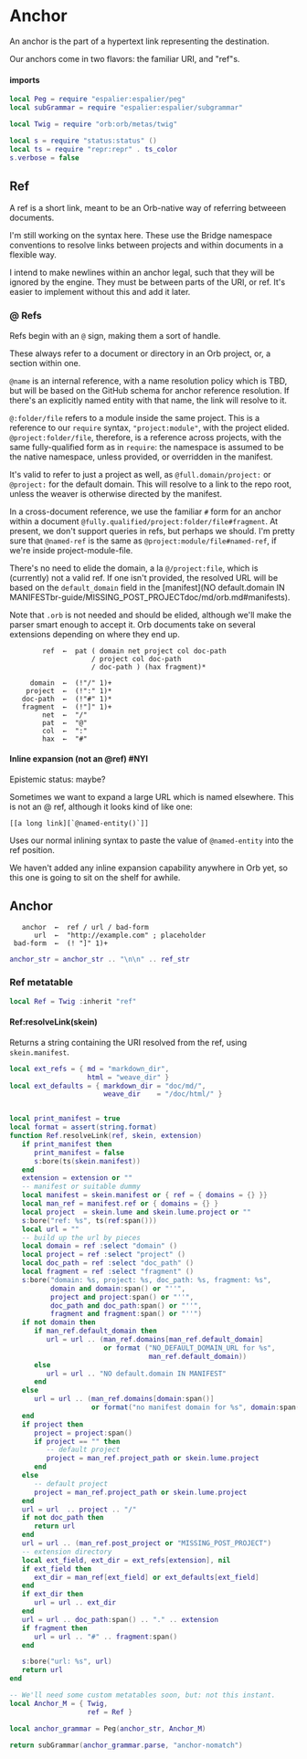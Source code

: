 # Anchor


  An anchor is the part of a hypertext link representing the destination\.

Our anchors come in two flavors: the familiar URI, and "ref"s\.


#### imports

```lua
local Peg = require "espalier:espalier/peg"
local subGrammar = require "espalier:espalier/subgrammar"

local Twig = require "orb:orb/metas/twig"

local s = require "status:status" ()
local ts = require "repr:repr" . ts_color
s.verbose = false
```


## Ref

  A ref is a short link, meant to be an Orb\-native way of referring betweeen
documents\.

I'm still working on the syntax here\.  These use the Bridge namespace
conventions to resolve links between projects and within documents in a
flexible way\.

I intend to make newlines within an anchor legal, such that they will be
ignored by the engine\.  They must be between parts of the URI, or ref\.  It's
easier to implement without this and add it later\.


### @ Refs

Refs begin with an `@` sign, making them a sort of handle\.

These always refer to a document or directory in an Orb project, or, a section
within one\.

`@name` is an internal reference, with a name resolution policy which is TBD,
but will be based on the GitHub schema for anchor reference resolution\.  If
there's an explicitly named entity with that name, the link will resolve to it\.

`@:folder/file` refers to a module inside the same project\.  This is a
reference to our `require` syntax, `"project:module"`, with the project
elided\.  `@project:folder/file`, therefore, is a reference across projects,
with the same fully\-qualified form as in `require`: the namespace is assumed
to be the native namespace, unless provided, or overridden in the manifest\.

It's valid to refer to just a project as well, as `@full.domain/project:` or
`@project:` for the default domain\.  This will resolve to a link to the repo
root, unless the weaver is otherwise directed by the manifest\.

In a cross\-document reference, we use the familiar `#` form for an anchor
within a document `@fully.qualified/project:folder/file#fragment`\.  At
present, we don't support queries in refs, but perhaps we should\.  I'm pretty
sure that `@named-ref` is the same as `@project:module/file#named-ref`, if
we're inside project\-module\-file\.

There's no need to elide the domain, a la `@/project:file`, which is
\(currently\) not a valid ref\.  If one isn't provided, the resolved URL will be
based on the `default_domain` field in the [manifest](NO default.domain IN MANIFESTbr-guide/MISSING_POST_PROJECTdoc/md/orb.md#manifests)\.

Note that `.orb` is not needed and should be elided, although we'll make the
parser smart enough to accept it\.  Orb documents take on several extensions
depending on where they end up\.


```peg
        ref  ←  pat ( domain net project col doc-path
                    / project col doc-path
                    / doc-path ) (hax fragment)*

     domain  ←  (!"/" 1)+
    project  ←  (!":" 1)*
   doc-path  ←  (!"#" 1)*
   fragment  ←  (!"]" 1)+
        net  ←  "/"
        pat  ←  "@"
        col  ←  ":"
        hax  ←  "#"
```


#### Inline expansion \(not an @ref\) \#NYI

Epistemic status: maybe?

Sometimes we want to expand a large URL which is named elsewhere\.  This is
not an @ ref, although it looks kind of like one:

```orb
[[a long link][`@named-entity()`]]
```

Uses our normal inlining syntax to paste the value of `@named-entity` into the
ref position\.

We haven't added any inline expansion capability anywhere in Orb yet, so this
one is going to sit on the shelf for awhile\.


## Anchor

```peg
   anchor  ←  ref / url / bad-form
      url  ←  "http://example.com" ; placeholder
 bad-form  ←  (! "]" 1)+
```

```lua
anchor_str = anchor_str .. "\n\n" .. ref_str
```

### Ref metatable

```lua
local Ref = Twig :inherit "ref"
```


#### Ref:resolveLink\(skein\)

  Returns a string containing the URI resolved from the ref, using
`skein.manifest`\.

```lua
local ext_refs = { md = "markdown_dir",
                   html = "weave_dir" }
local ext_defaults = { markdown_dir = "doc/md/",
                       weave_dir    = "/doc/html/" }


local print_manifest = true
local format = assert(string.format)
function Ref.resolveLink(ref, skein, extension)
   if print_manifest then
      print_manifest = false
      s:bore(ts(skein.manifest))
   end
   extension = extension or ""
   -- manifest or suitable dummy
   local manifest = skein.manifest or { ref = { domains = {} }}
   local man_ref = manifest.ref or { domains = {} }
   local project  = skein.lume and skein.lume.project or ""
   s:bore("ref: %s", ts(ref:span()))
   local url = ""
   -- build up the url by pieces
   local domain = ref :select "domain" ()
   local project = ref :select "project" ()
   local doc_path = ref :select "doc_path" ()
   local fragment = ref :select "fragment" ()
   s:bore("domain: %s, project: %s, doc_path: %s, fragment: %s",
          domain and domain:span() or "''",
          project and project:span() or "''",
          doc_path and doc_path:span() or "''",
          fragment and fragment:span() or "''")
   if not domain then
      if man_ref.default_domain then
         url = url .. (man_ref.domains[man_ref.default_domain]
                       or format ("NO_DEFAULT_DOMAIN_URL for %s",
                                  man_ref.default_domain))
      else
         url = url .. "NO default.domain IN MANIFEST"
      end
   else
      url = url .. (man_ref.domains[domain:span()]
                    or format("no manifest domain for %s", domain:span()))
   end
   if project then
      project = project:span()
      if project == "" then
         -- default project
         project = man_ref.project_path or skein.lume.project
      end
   else
      -- default project
      project = man_ref.project_path or skein.lume.project
   end
   url = url  .. project .. "/"
   if not doc_path then
      return url
   end
   url = url .. (man_ref.post_project or "MISSING_POST_PROJECT")
   -- extension directory
   local ext_field, ext_dir = ext_refs[extension], nil
   if ext_field then
      ext_dir = man_ref[ext_field] or ext_defaults[ext_field]
   end
   if ext_dir then
      url = url .. ext_dir
   end
   url = url .. doc_path:span() .. "." .. extension
   if fragment then
      url = url .. "#" .. fragment:span()
   end

   s:bore("url: %s", url)
   return url
end
```

```lua
-- We'll need some custom metatables soon, but: not this instant.
local Anchor_M = { Twig,
                   ref = Ref }

local anchor_grammar = Peg(anchor_str, Anchor_M)

return subGrammar(anchor_grammar.parse, "anchor-nomatch")
```
